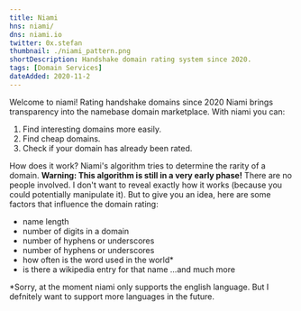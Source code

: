 ```yaml
---
title: Niami
hns: niami/
dns: niami.io
twitter: 0x.stefan
thumbnail: ./niami_pattern.png
shortDescription: Handshake domain rating system since 2020.
tags: [Domain Services]
dateAdded: 2020-11-2
---
```

Welcome to niami! Rating handshake domains since 2020
Niami brings transparency into the namebase domain marketplace. With niami you can:
1. Find interesting domains more easily.
2. Find cheap domains.
3. Check if your domain has already been rated.

How does it work?
Niami's algorithm tries to determine the rarity of a domain. __Warning: This algorithm is still in a very early phase!__ There are no people involved. I don't want to reveal exactly how it works (because you could potentially manipulate it). But to give you an idea, here are some factors that influence the domain rating:

- name length
- number of digits in a domain
- number of hyphens or underscores
- number of hyphens or underscores
- how often is the word used in the world*
- is there a wikipedia entry for that name
...and much more

*Sorry, at the moment niami only supports the english language. But I defnitely want to support more languages in the future.
